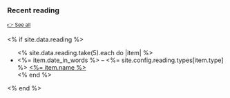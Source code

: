 ### Recent reading

<small>[👉 See all](/reading/)</small>

<% if site.data.reading %>
  <ul>
    <% site.data.reading.take(5).each do |item| %>
      <li>
        <%= item.date_in_words %> – <%= site.config.reading.types[item.type] %> <a href="<%= item.url %>"><%= item.name %></a>
      </li>
    <% end %>
  </ul>
<% end %>